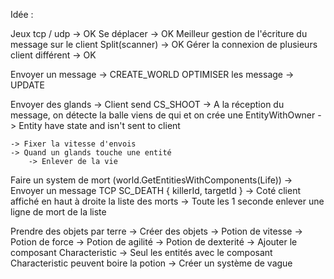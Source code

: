 Idée :

Jeux tcp / udp -> OK
Se déplacer -> OK
Meilleur gestion de l'écriture du message sur le client Split(scanner) -> OK
Gérer la connexion de plusieurs client différent -> OK

Envoyer un message -> CREATE_WORLD
OPTIMISER les message -> UPDATE

Envoyer des glands
    -> Client send CS_SHOOT
        -> A la réception du message, on détecte la balle viens de qui et on crée une EntityWithOwner
    -> Entity have state and isn't sent to client

    -> Fixer la vitesse d'envois
    -> Quand un glands touche une entité
        -> Enlever de la vie

Faire un system de mort (world.GetEntitiesWithComponents(Life))
        -> Envoyer un message TCP SC_DEATH { killerId, targetId }
        -> Coté client affiché en haut à droite la liste des morts 
            -> Toute les 1 seconde enlever une ligne de mort de la liste


Prendre des objets par terre
-> Créer des objets
    -> Potion de vitesse
    -> Potion de force
    -> Potion de agilité
    -> Potion de dexterité
-> Ajouter le composant Characteristic
-> Seul les entités avec le composant Characteristic peuvent boire la potion
-> Créer un système de vague

